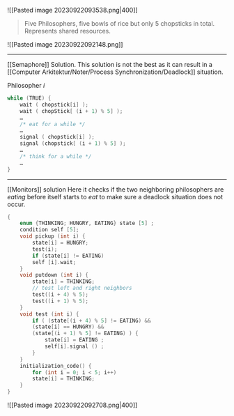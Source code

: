 ![[Pasted image 20230922093538.png|400]]
>Five Philosophers, five bowls of rice but only 5 chopsticks in total. Represents shared resources.

![[Pasted image 20230922092148.png]]

***
[[Semaphore]] Solution. This solution is not the best as it can result in a [[Computer Arkitektur/Noter/Process Synchronization/Deadlock]] situation.

Philosopher *i*
```cpp
while (TRUE) {
	wait ( chopstick[i] );
	wait ( chopStick[ (i + 1) % 5] );
	…
	/* eat for a while */
	…
	signal ( chopstick[i] );
	signal (chopstick[ (i + 1) % 5] );
	…
	/* think for a while */
	…
}
```

***
[[Monitors]] solution
Here it checks if the two neighboring philosophers are *eating* before itself starts to *eat* to make sure a deadlock situation does not occur. 
```cpp
{
	enum {THINKING; HUNGRY, EATING} state [5] ;
	condition self [5];
	void pickup (int i) {
		state[i] = HUNGRY;
		test(i);
		if (state[i] != EATING)
		self [i].wait;
	}
	void putdown (int i) {
		state[i] = THINKING;
		// test left and right neighbors
		test((i + 4) % 5);
		test((i + 1) % 5);
	}
	void test (int i) {
		if ( (state[(i + 4) % 5] != EATING) &&
		(state[i] == HUNGRY) &&
		(state[(i + 1) % 5] != EATING) ) {
			state[i] = EATING ;
			self[i].signal () ;
		}
	}
	initialization_code() {
		for (int i = 0; i < 5; i++)
		state[i] = THINKING;
	}
}
```
![[Pasted image 20230922092708.png|400]]
